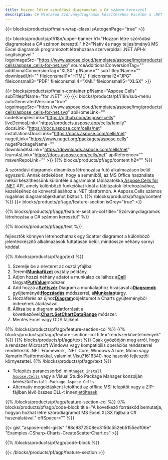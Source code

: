 ```yaml
---
title: Hozzon létre szóródási diagramokat a C# számon keresztül
description: C# Mintakód Szórványdiagramok készítéséhez Excelbe a .NET Library használatával. Ezzel a kóddal szóródiagramot hozhat létre az MS Excelben a VB.NET, Asp.NET vagy bármely .NET alapú alkalmazáson belül.
---
```

{{< blocks/products/pf/main-wrap-class isAutogenPage="true" >}}

{{< blocks/products/pf/i18n/upper-banner h1="Hozzon létre szóródási diagramokat a C# számon keresztül" h2="Natív és nagy teljesítményű MS Excel diagramok programozott létrehozása szerveroldali .NET API-k segítségével." logoImageSrc="https://www.aspose.cloud/templates/aspose/img/products/cells/aspose_cells-for-net.svg" sourceAdditionalConversionTag="" additionalConversionTag="XLSX" pfName="" subTitlepfName="" downloadUrl="" fileiconsmall1="HTML" fileiconsmall2="JPG" fileiconsmall3="PDF" fileiconsmall4="XML" fileiconsmall5="XLSX" >}}

{{< blocks/products/pf/main-container pfName="Aspose.Cells" subTitlepfName="for .NET" >}}
{{< blocks/products/pf/i18n/sub-menu autoGeneratedVersion="true" logoImageSrc="https://www.aspose.cloud/templates/aspose/img/products/cells/aspose_cells-for-net.svg" apiHomeLink="" codeSamplesLink="https://github.com/aspose-cells" liveDemosLink="https://products.aspose.app/cells/family" docsLink="https://docs.aspose.com/cells/net" installationsDocsLink="https://docs.aspose.com/cells/net" nugetLink="https://www.nuget.org/packages/aspose.cells" nugetPackageName="" downloadAsLink="https://downloads.aspose.com/cells/net" learnAsLink="https://docs.aspose.com/cells/net" apiReference="" mavenRepoLink="" >}}
{{% blocks/products/pf/agp/content h2="" %}}

A szóródási diagramok dinamikus létrehozása futó alkalmazáson belül egyszerű. Annak érdekében, hogy a semmiből, az MS Office használata nélkül készíthessünk különféle diagramokat táblázatokká,[Aspose.Cells for .NET](https://products.aspose.com/cells/net) API, amely különböző funkciókat kínál a táblázatok létrehozásához, kezeléséhez és konvertálásához a .NET platformon. A Aspose.Cells számos rugalmas diagramobjektumot biztosít.
{{% /blocks/products/pf/agp/content %}}
{{< blocks/products/pf/agp/feature-section isGrey="true" >}}

{{% blocks/products/pf/agp/feature-section-col title="Szórványdiagramok létrehozása a C# számon keresztül" %}}

{{% blocks/products/pf/agp/text %}}

fejlesztők könnyen létrehozhatnak egy Scatter diagramot a különböző jelentéskészítő alkalmazások futtatásán belül, mindössze néhány sornyi kóddal.

{{% /blocks/products/pf/agp/text %}}

1. Szerelje be a névteret az osztályfájlba
1.  Teremt[**Munkafüzet**](https://reference.aspose.com/cells/net/aspose.cells/workbook) osztály példány.
1.  Adjon hozzá néhány adatot a munkalap celláihoz a[**Cell**](https://reference.aspose.com/cells/net/aspose.cells/cell) tárgyat[**PutValue**](https://reference.aspose.com/cells/net/aspose.cells/cell/methods/putvalue/index)módszer.
1.  Add hozzá a[**Szétszór**](https://reference.aspose.com/cells/net/aspose.cells.charts/charttype) Diagram a munkalaphoz hívásával a[**Diagramok**](https://reference.aspose.com/cells/net/aspose.cells.charts/chartcollection) gyűjteményét[**Hozzáadás**](https://reference.aspose.com/cells/net/aspose.cells.charts/chartcollection/methods/add) módszerrel, a[**Munkalap**](https://reference.aspose.com/cells/net/aspose.cells/worksheet)tárgy.
1.  Hozzáférés az újhoz[**Diagram**](https://reference.aspose.com/cells/net/aspose.cells.charts/chart)objektumot a Charts gyűjteményből indexének átadásával.
1.  Állítsa be a diagram adatforrását a következővel:[**Chart.SetChartDataRange**](https://https://reference.aspose.com/cells/net/aspose.cells.charts/chart/methods/setchartdatarange) módszer.
1. Mentés Excel vagy ODS fájlként.

{{% /blocks/products/pf/agp/feature-section-col %}}
{{% blocks/products/pf/agp/feature-section-col title="rendszerkövetelmények" %}}
{{% blocks/products/pf/agp/text %}}
Csak győződjön meg arról, hogy a rendszer Microsoft Windows vagy kompatibilis operációs rendszerrel rendelkezik .NET Framework, .NET Core, Windows Azure, Mono vagy Xamarin Platformokkal, valamint Visu71616340-hoz hasonló fejlesztői környezettel.
{{% /blocks/products/pf/agp/text %}}
-  Telepítés parancssorból mint<code><a href="https://downloads.aspose.com/cells/net">nuget install Aspose.Cells</a></code> vagy a Visual Studio Package Manager konzolján keresztül<code>Install-Package Aspose.Cells</code>.
-  Alternatív megoldásként letöltheti az offline MSI telepítőt vagy a ZIP-fájlban lévő összes DLL-t innen<a href="https://downloads.aspose.com/cells/net">letöltések</a>

{{% /blocks/products/pf/agp/feature-section-col %}}
{{% blocks/products/pf/agp/code-block title="A következő forráskód bemutatja, hogyan hozhat létre szóródiagramot MS Excel XLSX fájlba a C# használatával." offSpacer="" %}}

{{< gist "aspose-cells-gists" "88c9872508ec3150c552eb5155edf06e" "Examples-CSharp-Charts-CreateScatterChart.cs" >}}

{{% /blocks/products/pf/agp/code-block %}}

{{< /blocks/products/pf/agp/feature-section >}}

<!-- aboutfile Starts -->
